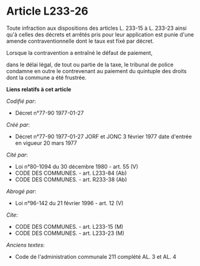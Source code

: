 # Article L233-26

Toute infraction aux dispositions des articles L. 233-15 à L. 233-23 ainsi qu'à celles des décrets et arrêtés pris pour leur
application est punie d'une amende contraventionnelle dont le taux est fixé par décret. 

Lorsque la contravention a entraîné le défaut de paiement,

dans le délai légal, de tout ou partie de la taxe, le tribunal de police condamne en outre le contrevenant au paiement du
quintuple des droits dont la commune a été frustrée.

**Liens relatifs à cet article**

_Codifié par_:

  - Décret n°77-90 1977-01-27

_Créé par_:

  - Décret n°77-90 1977-01-27 JORF et JONC 3 février 1977 date d'entrée en vigueur 20 mars 1977

_Cité par_:

  - Loi n°80-1094 du 30 décembre 1980 - art. 55 (V)
  - CODE DES COMMUNES. - art. L233-84 (Ab)
  - CODE DES COMMUNES. - art. R233-38 (Ab)

_Abrogé par_:

  - Loi n°96-142 du 21 février 1996 - art. 12 (V)

_Cite_:

  - CODE DES COMMUNES. - art. L233-15 (M)
  - CODE DES COMMUNES. - art. L233-23 (M)

_Anciens textes_:

  - Code de l'administration communale 211 complété AL. 3 et AL. 4

